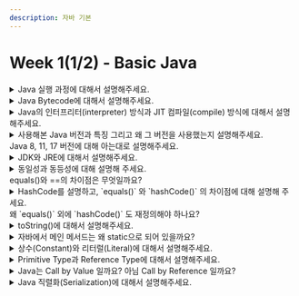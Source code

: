 ```yaml
---
description: 자바 기본
---
```


# Week 1(1/2) - Basic Java

<details>

<summary>Java 실행 과정에 대해서 설명해주세요.</summary>

* **소스 코드 작성 (Source Code)**:
  * 개발자는 `.java` 확장자를 가진 파일에 Java 소스 코드를 작성합니다. 이 소스 코드는 일반 텍스트로 작성된 Java 프로그래밍 언어로 작성됩니다.
* **컴파일 (Compilation)**:
  * 작성된 Java 소스 코드는 `javac`라는 Java 컴파일러에 의해 컴파일됩니다. 이 과정에서 `.java` 파일은 바이트코드(Bytecode)로 변환되며, 그 결과는 `.class` 확장자를 가진 파일로 저장됩니다.
  * 바이트코드는 플랫폼 독립적인 코드로, 특정 운영 체제나 하드웨어에 의존하지 않고, 어디서든지 실행될 수 있습니다.
* **클래스 로딩 (Class Loading)**:
  * 프로그램 실행 시, Java Virtual Machine(JVM)은 필요한 `.class` 파일들을 메모리에 로드합니다. 이 과정에서 ClassLoader라는 컴포넌트가 사용되며, 필요한 클래스들을 동적으로 로드합니다.
  * ClassLoader는 기본적으로 Java API에 포함된 클래스뿐만 아니라, 사용자가 정의한 클래스, 외부 라이브러리의 클래스들도 로드할 수 있습니다.
* **바이트코드 검증 (Bytecode Verification)**:
  * 로드된 바이트코드는 JVM에 의해 검증됩니다. 이 단계에서는 코드가 올바르고 안전한지, 즉 Java의 보안 모델에 부합하는지 확인합니다. 바이트코드 검증을 통해 메모리 접근 오류나 보안 문제가 발생하지 않도록 예방합니다.
* **인터프리트 또는 JIT 컴파일 (Interpretation or JIT Compilation)**:
  * JVM은 바이트코드를 인터프리터(Interpreter)를 통해 한 줄씩 읽고 해석하여 실행합니다. 이 방식은 즉시 실행할 수 있지만, 상대적으로 느릴 수 있습니다.
  * 이를 보완하기 위해 JVM은 Just-In-Time (JIT) 컴파일러를 사용하여, 자주 사용되는 바이트코드를 네이티브 머신 코드로 컴파일합니다. 이렇게 하면 프로그램의 실행 속도가 크게 향상됩니다.
* **실행 (Execution)**:
  * JIT 컴파일러에 의해 네이티브 코드로 변환된 바이트코드는 JVM에 의해 실제로 실행됩니다. 이때, 프로그램은 운영 체제에서 제공하는 리소스를 사용하고, 필요에 따라 메모리 관리, 스레드 관리 등을 수행합니다.
* **메모리 관리 및 가비지 컬렉션 (Memory Management and Garbage Collection)**:
  * 프로그램 실행 중 JVM은 자동 메모리 관리를 수행하며, 더 이상 사용되지 않는 객체들을 가비지 컬렉터(Garbage Collector)를 통해 자동으로 제거합니다. 이를 통해 메모리 누수를 방지하고, 애플리케이션의 안정성을 높입니다.

</details>

<details>

<summary>Java Bytecode에 대해서 설명해주세요.</summary>

Java Bytecode는 Java 프로그램이 컴파일된 후 생성되는 중간 코드 형식입니다. Java Bytecode는 플랫폼 독립적이며, JVM(Java Virtual Machine)이 이해하고 실행할 수 있는 형태로 변환된 코드입니다.

</details>

<details>

<summary>Java의 인터프리터(interpreter) 방식과 JIT 컴파일(compile) 방식에 대해서 설명해주세요.</summary>

#### **인터프리터 방식 (Interpreter)**

인터프리터는 Java 바이트코드를 한 줄씩 순차적으로 읽고, 이를 바로 실행합니다. 즉, 프로그램이 실행될 때마다 JVM이 바이트코드 명령을 한 줄씩 해석하여 즉시 실행하는 방식입니다.

#### **JIT 컴파일 방식 (Just-In-Time Compilation)**

* **작동 방식**: JIT 컴파일러는 Java 바이트코드를 인터프리터 방식으로 실행하다가, 자주 실행되는 코드 블록을 발견하면 해당 블록을 네이티브 머신 코드로 컴파일합니다. 이렇게 변환된 네이티브 코드는 이후에 다시 해석할 필요 없이 직접 실행됩니다.

</details>

<details>

<summary>사용해본 Java 버전과 특징 그리고 왜 그 버전을 사용했는지 설명해주세요. <br>Java 8, 11, 17 버전에 대해 아는대로 설명해주세요.</summary>

Java 8

* **람다 표현식**: Java 8에서는 람다 표현식이 도입되어, 코드가 간결해지고, 함수형 프로그래밍 스타일을 도입할 수 있게 되었습니다.
* **스트림 API**: 컬렉션 처리에 있어서 선언형 프로그래밍이 가능해졌으며, 데이터의 필터링, 매핑, 축소 등의 작업을 간편하게 처리할 수 있습니다.
* **Optional 클래스**: NullPointerException을 예방하고, 명시적으로 값이 없음을 표현할 수 있는 `Optional` 클래스가 추가되었습니다.
* **CompletableFuture**: Java 8에서는 비동기 프로그래밍을 쉽게 구현할 수 있는 `CompletableFuture`가 도입되었습니다. 이를 통해 비동기 작업을 관리하고, 여러 작업의 완료를 기다리거나, 비동기 작업 간의 의존성을 쉽게 설정할 수 있습니다.

Java 11

* `var` 키워드를 사용할 수 있게 되어, 코드의 가독성을 높일 수 있습니다.
* `List.of()`, `Set.of()`, `Map.of()` 메서드를 사용하여 불변 컬렉션을 쉽게 생성할 수 있습니다.
* Java 11은 장기 지원(Long-Term Support) 버전으로, 오랜 기간 동안 유지보수와 업데이트가 제공됩니다.

Java 17

* **패턴 매칭**: `instanceof` 연산자를 사용한 패턴 매칭이 추가되어, 타입 검사와 캐스팅이 더욱 간결해졌습니다.
* **Sealed Classes**: 클래스를 상속받을 수 있는 하위 클래스를 제한할 수 있는 `sealed` 키워드가 도입되었습니다.
* **Switch Expressions**: `switch` 문이 표현식으로 사용될 수 있게 개선되었으며, 더 간결한 코드 작성이 가능해졌습니다.

</details>

<details>

<summary>JDK와 JRE에 대해서 설명해주세요.</summary>

#### **JRE (Java Runtime Environment)**

* **정의**: JRE는 Java 애플리케이션을 실행하기 위한 런타임 환경입니다. 개발된 Java 프로그램이 실행될 수 있도록 필요한 라이브러리와 기타 구성 요소들을 포함하고 있습니다.
* **역할**: JRE는 이미 컴파일된 Java 프로그램(.class 파일)을 실행하는 역할을 합니다. Java 애플리케이션을 실행하는 데 필요한 모든 것을 제공하지만, Java 프로그램을 개발하거나 컴파일할 수 있는 도구는 포함되어 있지 않습니다.

#### **JDK (Java Development Kit)**

* **정의**: JDK는 Java 애플리케이션을 개발하기 위한 완전한 개발 도구 세트입니다. JDK에는 Java 프로그램을 개발, 컴파일, 디버깅, 실행하는 데 필요한 모든 도구가 포함되어 있습니다.
* **역할**: JDK는 Java 프로그램을 작성하고, 컴파일하며, 테스트할 수 있는 모든 도구를 제공합니다. 따라서 Java 개발자는 JDK를 사용하여 소프트웨어를 개발합니다.

</details>

<details>

<summary>동일성과 동등성에 대해 설명해 주세요.<br>equals()와 ==의 차이점은 무엇일까요?</summary>

동일성은 두 객체가 **같은 메모리 주소**를 참조하고 있는지를 나타냅니다. 즉, 동일한 객체를 가리키는지 여부를 확인하는 것입니다. `==` 연산자는 \*\*동일성(Identity)\*\*을 비교합니다. 즉, 두 객체가 **같은 메모리 주소**를 참조하고 있는지를 확인합니다.

동등성은 두 객체의 **내용**이 같은지를 나타냅니다. 즉, 객체가 가지고 있는 데이터가 같은지를 확인하는 것입니다. `equals()` 메서드는 \*\*동등성(Equality)\*\*을 비교합니다. 즉, 두 객체의 **내용**이 같은지를 확인합니다.

</details>

<details>

<summary>HashCode를 설명하고, `equals()` 와 `hashCode()` 의 차이점에 대해 설명해 주세요.<br>왜 `equals()` 외에 `hashCode()` 도 재정의해야 하나요?</summary>

`hashCode()`는 Java에서 객체를 식별하기 위한 정수 값을 반환하는 메서드입니다. 이 정수 값은 객체의 메모리 주소나 그 객체의 내용을 기반으로 생성되며, HashTable, HashMap, HashSet과 같은 해시 기반의 컬렉션에서 객체를 빠르게 검색하거나 비교하는 데 사용됩니다.

`equals()` 메서드 외에 `hashCode()` 메서드도 재정의해야 하는 이유는 Java의 해시 기반 컬렉션(`HashMap`, `HashSet`, `Hashtable` 등)에서 객체를 효율적으로 저장하고 검색하기 위해 두 메서드가 함께 사용되기 때문입니다.

* 해시 기반 컬렉션의 일관성 보장
* 효율적인 데이터 저장과 검색

</details>

<details>

<summary>toString()에 대해서 설명해주세요.</summary>

메서드는 Java에서 객체를 문자열로 표현할 때 사용되는 메서드입니다. 이 메서드는 객체의 상태를 사람이 읽을 수 있는 형식의 문자열로 반환합니다.

</details>

<details>

<summary>자바에서 메인 메서드는 왜 static으로 되어 있을까요?</summary>

프로그램이 실행될 때 이 메서드가 클래스의 인스턴스 없이도 호출될 수 있어야 하기 때문입니다. 즉, Java 애플리케이션이 실행될 때 가장 먼저 호출되는 메서드입니다. 이 메서드가 실행되어야 프로그램이 시작되고, 그 안에서 필요한 객체들이 생성되며, 애플리케이션이 본격적으로 작동하게 됩니다.

</details>

<details>

<summary>상수(Constant)와 리터럴(Literal)에 대해서 설명해주세요.</summary>

리터럴은 소스 코드에서 직접 값을 표현하는 방식입니다. 즉, 프로그램 내에서 고정된 값을 나타내는 구체적인 표현입니다. 예를 들어, 숫자 `10`, 문자 `'A'`, 문자열 `"Hello"` 등은 모두 리터럴입니다.

상수는 변하지 않는 값을 가지는 변수로, 보통 `final` 키워드를 사용하여 선언됩니다. 상수는 한 번 초기화되면 이후 값이 변경될 수 없습니다. 상수는 주로 프로그램에서 반복적으로 사용되는 값이나, 변경되어서는 안 되는 값에 사용됩니다.



* **리터럴**은 코드에 직접 쓰여진 고정된 값 그 자체를 의미하며, 변수에 할당되거나 표현식에서 사용됩니다. 리터럴은 변경되지 않지만, 특정 변수에 여러 번 할당될 수 있습니다.
* **상수**는 특정한 값(일반적으로 리터럴)을 가진 변수를 의미하며, `final` 키워드를 사용해 그 값이 변경되지 않도록 보장합니다. 상수는 값을 의미 있게 표현하고, 코드에서 반복적으로 사용되는 값을 하나의 명확한 이름으로 정의할 수 있도록 도와줍니다.

</details>

<details>

<summary>Primitive Type과 Reference Type에 대해서 설명해주세요.</summary>

**Primitive Type**은 Java에서 가장 기본적인 데이터 타입으로, 실제 값을 직접 저장합니다.

**Reference Type**은 객체를 참조하는 데 사용됩니다. 즉, Reference Type 변수는 객체의 메모리 주소를 저장하고, 이 주소를 통해 실제 객체에 접근합니다.

</details>

<details>

<summary>Java는 Call by Value 일까요? 아님 Call by Reference 일까요?</summary>

Java는 **Call by Value** 방식을 사용합니다. 이는 Java에서 메서드에 인수(매개변수)를 전달할 때 인수의 실제 값이 복사되어 전달된다는 의미입니다. 메서드 내부에서 이 복사된 값은 원래 변수와는 독립적으로 존재하므로, 메서드 내에서 이 값을 변경해도 원래 변수에는 아무런 영향을 미치지 않습니다.

</details>

<details>

<summary>Java 직렬화(Serialization)에 대해서 설명해주세요.</summary>

\*\*직렬화(Serialization)\*\*는 Java 객체를 바이트 스트림으로 변환하여 파일, 네트워크, 데이터베이스 등에 저장하거나 전송할 수 있도록 하는 과정입니다. 직렬화된 객체는 나중에 **역직렬화(Deserialization)** 과정을 통해 다시 원래의 객체로 복원될 수 있습니다.

Java 객체는 메모리 내에서만 존재하기 때문에, 객체의 상태를 유지한 채로 파일 시스템에 저장하거나 네트워크를 통해 전송하기 위해서는 객체를 연속된 바이트 형식으로 변환할 필요가 있습니다.

</details>
